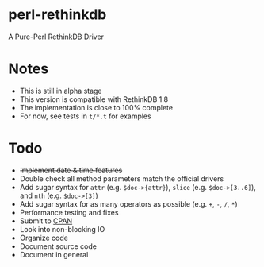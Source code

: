 # perl-rethinkdb

A Pure-Perl RethinkDB Driver

# Notes

* This is still in alpha stage
* This version is compatible with RethinkDB 1.8
* The implementation is close to 100% complete
* For now, see tests in `t/*.t` for examples

# Todo

* ~~Implement date &amp; time features~~
* Double check all method parameters match the official drivers
* Add sugar syntax for `attr` (e.g. `$doc->{attr}`), `slice` (e.g. `$doc->[3..6]`), and `nth` (e.g. `$doc->[3]`)
* Add sugar syntax for as many operators as possible (e.g. `+`, `-`, `/`, `*`)
* Performance testing and fixes
* Submit to [CPAN](http://www.cpan.org/)
* Look into non-blocking IO
* Organize code
* Document source code
* Document in general
